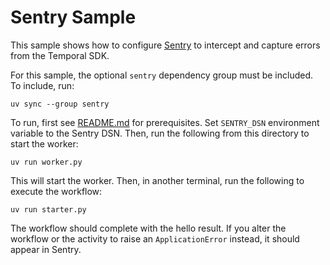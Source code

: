 # Sentry Sample

This sample shows how to configure [Sentry](https://sentry.io) to intercept and capture errors from the Temporal SDK.

For this sample, the optional `sentry` dependency group must be included. To include, run:

    uv sync --group sentry

To run, first see [README.md](../README.md) for prerequisites. Set `SENTRY_DSN` environment variable to the Sentry DSN.
Then, run the following from this directory to start the worker:

    uv run worker.py

This will start the worker. Then, in another terminal, run the following to execute the workflow:

    uv run starter.py

The workflow should complete with the hello result. If you alter the workflow or the activity to raise an
`ApplicationError` instead, it should appear in Sentry.